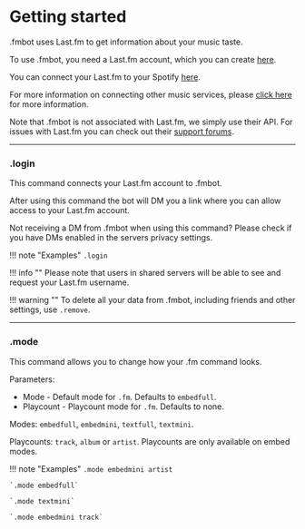 # Getting started

.fmbot uses Last.fm to get information about your music taste.

To use .fmbot, you need a Last.fm account, which you can create [here](https://www.last.fm/join).

You can connect your Last.fm to your Spotify [here](https://www.last.fm/settings/applications). 

For more information on connecting other music services, please [click here](https://www.last.fm/about/trackmymusic) for more information.

Note that .fmbot is not associated with Last.fm, we simply use their API. For issues with Last.fm you can check out their [support forums](https://support.last.fm/).

---

### .login

This command connects your Last.fm account to .fmbot.

After using this command the bot will DM you a link where you can allow access to your Last.fm account.

Not receiving a DM from .fmbot when using this command? Please check if you have DMs enabled in the servers privacy settings.


!!! note "Examples"
    `.login`

    
!!! info ""
    Please note that users in shared servers will be able to see and request your Last.fm username.

    
!!! warning ""
    To delete all your data from .fmbot, including friends and other settings, use `.remove`.

---

### .mode

This command allows you to change how your .fm command looks.

Parameters:

* Mode - Default mode for `.fm`. Defaults to `embedfull`.
* Playcount - Playcount mode for `.fm`. Defaults to none.

Modes: `embedfull`, `embedmini`, `textfull`, `textmini`.

Playcounts: `track`, `album` or `artist`. Playcounts are only available on embed modes.

!!! note "Examples"
    `.mode embedmini artist`

    `.mode embedfull`
    
    `.mode textmini`
    
    `.mode embedmini track`
